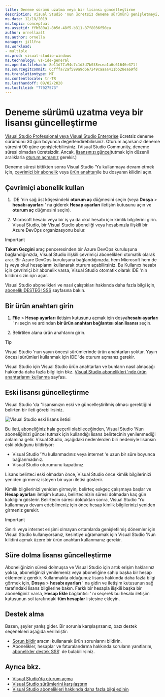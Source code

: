```yaml
---
title: Deneme sürümü uzatma veya bir lisansı güncelleştirme
description: Visual Studio 'nun ücretsiz deneme sürümünü genişletmeyi, çevrimiçi bir abonelik veya ürün anahtarını kullanarak Visual Studio 'Yu nasıl kilitleyeceğinizi ve eski veya süresi dolmuş bir lisansı güncelleştirmeyi öğrenin.
ms.date: 12/18/2019
ms.topic: conceptual
ms.assetid: ffb580a1-8b5d-48f5-b811-87f8036f50ea
author: ornellaalt
ms.author: ornella
manager: jillfra
ms.workload:
- multiple
ms.prod: visual-studio-windows
ms.technology: vs-ide-general
ms.openlocfilehash: 8e11d77a94c7c1d3d7b038ecea1a6c61646e371f
ms.sourcegitcommit: 6cfffa72af599a9d667249caaaa411bb28ea69fd
ms.translationtype: MT
ms.contentlocale: tr-TR
ms.lasthandoff: 09/02/2020
ms.locfileid: "77027573"
---
```

# <a name="extend-a-trial-version-or-update-a-license"></a>Deneme sürümü uzatma veya bir lisansı güncelleştirme

[Visual Studio Professional veya Visual Studio Enterprise](https://visualstudio.microsoft.com/vs/compare/) ücretsiz deneme sürümünü 30 gün boyunca değerlendirebilirsiniz. Oturum açarsanız deneme süresini 90 güne genişletebilirsiniz. (Visual Studio Community, deneme süresi olmadan ücretsizdir. Ancak, [lisansınızı güncel](#update-a-stale-license)tutmak için düzenli aralıklarla [oturum açmanız](signing-in-to-visual-studio.md) gerekir.)

Deneme süresi bittikten sonra Visual Studio 'Yu kullanmaya devam etmek için, [çevrimiçi bir abonelik](#use-an-online-subscription) veya [ürün anahtarı](#enter-a-product-key)ile bu dosyanın kilidini açın.

## <a name="use-an-online-subscription"></a>Çevrimiçi abonelik kullan

1. IDE 'nin sağ üst köşesindeki **oturum aç** düğmesini seçin (veya **Dosya**  >  **hesabı ayarları** ' na giderek **Hesap ayarları** iletişim kutusunu açın ve **oturum aç** düğmesini seçin).

1. Microsoft hesabı veya bir iş ya da okul hesabı için kimlik bilgilerini girin. Visual Studio, bir Visual Studio aboneliği veya hesabınızla ilişkili bir Azure DevOps organizasyonu bulur.

> [!IMPORTANT]
> **Takım Gezgini** araç penceresinden bir Azure DevOps kuruluşuna bağlandığınızda, Visual Studio ilişkili çevrimiçi abonelikleri otomatik olarak arar. Bir Azure DevOps kuruluşuna bağlandığınızda, hem Microsoft hem de iş veya okul hesaplarını kullanarak oturum açabilirsiniz. Bu Kullanıcı hesabı için çevrimiçi bir abonelik varsa, Visual Studio otomatik olarak IDE 'nin kilidini sizin için açar.

Visual Studio abonelikleri ve nasıl çalıştıkları hakkında daha fazla bilgi için, [abonelik DESTEĞI SSS](https://visualstudio.microsoft.com/subscriptions/support/) sayfasına bakın.

## <a name="enter-a-product-key"></a>Bir ürün anahtarı girin

1. **File**  >  **Hesap ayarları** iletişim kutusunu açmak için dosya**hesabı ayarları** ' nı seçin ve ardından **bir ürün anahtarı bağlantısı olan lisansı** seçin.

1. Belirtilen alana ürün anahtarını girin.

> [!TIP]
> Visual Studio 'nun yayın öncesi sürümlerinde ürün anahtarları yoktur. Yayın öncesi sürümleri kullanmak için IDE 'de oturum açmanız gerekir.

Visual Studio için Visual Studio ürün anahtarları ve bunların nasıl alınacağı hakkında daha fazla bilgi için bkz. [Visual Studio abonelikleri 'nde ürün anahtarlarını kullanma](/visualstudio/subscriptions/product-keys) sayfası.

## <a name="update-a-stale-license"></a>Eski lisansı güncelleştirme

Visual Studio 'da "lisansınızın eski ve güncelleştirilmiş olması gerektiğini belirten bir ileti görebilirsiniz.

![Visual Studio eski lisans iletisi](../ide/media/vs2017_stale-license.png)

Bu ileti, aboneliğiniz hala geçerli olabileceğinden, Visual Studio 'Nun aboneliğinizi güncel tutmak için kullandığı lisans belirtecinin yenilenmediği anlamına gelir. Visual Studio, aşağıdaki nedenlerden biri nedeniyle lisansın eski olduğunu bildiriyor:

* Visual Studio 'Yu kullanmadınız veya internet 'e uzun bir süre boyunca bağlanmadınız.
* Visual Studio oturumunu kapattınız.

Lisans belirteci eski olmadan önce, Visual Studio önce kimlik bilgilerinizi yeniden girmeniz isteyen bir uyarı iletisi gösterir.

Kimlik bilgilerinizi yeniden girmeyin, belirteç eskgeç çalışmaya başlar ve **Hesap ayarları** iletişim kutusu, belirtecinizin süresi dolmadan kaç gün kaldığını gösterir. Belirtecin süresi dolduktan sonra, Visual Studio 'Yu kullanmaya devam edebilmeniz için önce hesap kimlik bilgilerinizi yeniden girmeniz gerekir.

> [!Important]
> Sınırlı veya internet erişimi olmayan ortamlarda genişletilmiş dönemler için Visual Studio kullanıyorsanız, kesintiye uğramamak için Visual Studio 'Nun kilidini açmak üzere bir ürün anahtarı kullanmanız gerekir.

## <a name="update-an-expired-license"></a>Süre dolma lisansı güncelleştirme

Aboneliğinizin süresi dolmuşsa ve Visual Studio için artık erişim haklarınız yoksa, aboneliğinizi yenilemeniz veya aboneliğine sahip başka bir hesap eklemeniz gerekir. Kullanmakta olduğunuz lisans hakkında daha fazla bilgi görmek için, **Dosya**  >  **hesabı ayarları** ' na gidin ve iletişim kutusunun sağ tarafındaki lisans bilgilerine bakın. Farklı bir hesapla ilişkili başka bir aboneliğiniz varsa, **Hesap Ekle** bağlantısı ' nı seçerek bu hesabı iletişim kutusunun sol tarafındaki **tüm hesaplar** listesine ekleyin.

## <a name="get-support"></a>Destek alma

Bazen, şeyler yanlış gider. Bir sorunla karşılaşırsanız, bazı destek seçenekleri aşağıda verilmiştir:

* [Sorun bildir](how-to-report-a-problem-with-visual-studio.md) aracını kullanarak ürün sorunlarını bildirin.
* Abonelikler, hesaplar ve faturalandırma hakkında soruların yanıtlarını, [abonelikler destek SSS](https://visualstudio.microsoft.com/subscriptions/support/)' de bulabilirsiniz.

## <a name="see-also"></a>Ayrıca bkz.

* [Visual Studio’da oturum açma](../ide/signing-in-to-visual-studio.md)
* [Visual Studio sürümlerini karşılaştırın](https://visualstudio.microsoft.com/vs/compare/)
* [Visual Studio abonelikleri hakkında daha fazla bilgi edinin](/visualstudio/subscriptions/)
